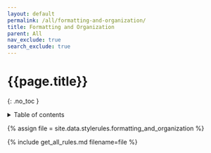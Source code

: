 ```yaml
---
layout: default
permalink: /all/formatting-and-organization/
title: Formatting and Organization
parent: All
nav_exclude: true
search_exclude: true
---
```

# {{page.title}} 
{: .no_toc }
<details markdown="block">
  <summary>
    Table of contents
  </summary>
  {: .text-delta }
- TOC
{:toc}
</details>

{% assign file = site.data.stylerules.formatting_and_organization %}

{% include get_all_rules.md filename=file %}
